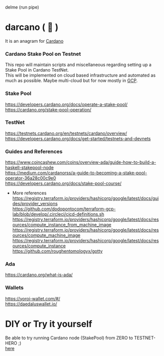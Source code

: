 delme (run pipe)
# darcano ( 🦤 )
It is an anagram for [Cardano](https://developers.cardano.org/)

### Cardano Stake Pool on Testnet
This repo will maintain scripts and miscellaneous regarding setting up a Stake Pool in Cardano TestNet.  
This will be implemented on cloud based infrastructure and automated as much as possible. Maybe multi-cloud but for now mostly in [GCP](https://cloud.google.com/products).

### Stake Pool
https://developers.cardano.org/docs/operate-a-stake-pool/  
https://cardano.org/stake-pool-operation/

### TestNet
https://testnets.cardano.org/en/testnets/cardano/overview/  
https://developers.cardano.org/docs/get-started/testnets-and-devnets

### Guides and References
https://www.coincashew.com/coins/overview-ada/guide-how-to-build-a-haskell-stakepool-node  
https://medium.com/cardanorss/a-guide-to-becoming-a-stake-pool-operator-36a28c00c9e0  
https://developers.cardano.org/docs/stake-pool-course/

- More references  
https://registry.terraform.io/providers/hashicorp/google/latest/docs/guides/provider_versions  
https://github.com/dodopontocom/terraform-gcp-lab/blob/develop/.circleci/cicd-definitions.sh  
https://registry.terraform.io/providers/hashicorp/google/latest/docs/resources/compute_instance_from_machine_image  
https://registry.terraform.io/providers/hashicorp/google/latest/docs/resources/compute_machine_image  
https://registry.terraform.io/providers/hashicorp/google/latest/docs/resources/compute_instance  
https://github.com/roughentomologyx/gotty

### Ada
https://cardano.org/what-is-ada/

### Wallets
https://yoroi-wallet.com/#/  
https://daedaluswallet.io/

# DIY or Try it yourself
Be able to try running Cardano node (StakePool) from ZERO to TESTNET-HERO ;)  
[here](INSTRUCTIONS.md)
